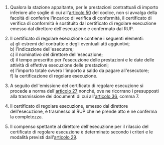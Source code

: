 1. Qualora la stazione appaltante, per le prestazioni contrattuali di importo inferiore alle soglie di cui all'[articolo 50](/articolo-50/2) del codice, non si avvalga della facoltà di conferire l'incarico di verifica di conformità, il certificato di verifica di conformità è sostituito dal certificato di regolare esecuzione emesso dal direttore dell'esecuzione e confermato dal RUP.

2. Il certificato di regolare esecuzione contiene i seguenti elementi:<br>a) gli estremi del contratto e degli eventuali atti aggiuntivi;<br>b) l'indicazione dell'esecutore;<br>c) il nominativo del direttore dell'esecuzione;<br>d) il tempo prescritto per l'esecuzione delle prestazioni e le date delle attività di effettiva esecuzione delle prestazioni;<br>e) l'importo totale ovvero l'importo a saldo da pagare all'esecutore;<br>f) la certificazione di regolare esecuzione.

3. A seguito dell'emissione del certificato di regolare esecuzione si procede a norma dell'[articolo 27](/allegato-2.14-articolo-27/1) nonché, ove ne ricorrano i presupposti alla trasmissione dei documenti di cui all'[articolo 36](/allegato-2.14-articolo-36/1), comma 7.

4. Il certificato di regolare esecuzione, emesso dal direttore dell'esecuzione, è trasmesso al RUP che ne prende atto e ne conferma la completezza.

5. Il compenso spettante al direttore dell'esecuzione per il rilascio del certificato di regolare esecuzione è determinato secondo i criteri e le modalità previsti dall'[articolo 29](/allegato-2.14-articolo-29/2).